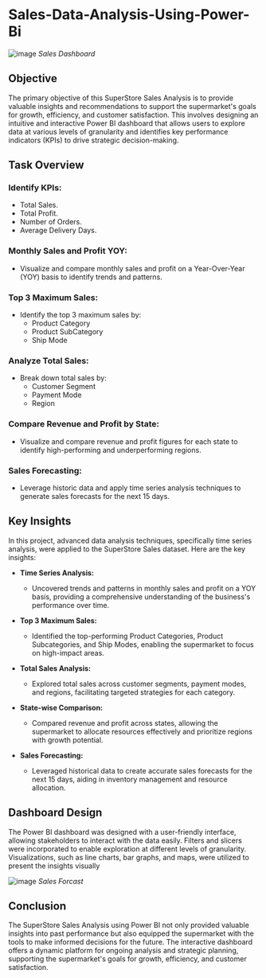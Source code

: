 # Sales-Data-Analysis-Using-Power-Bi
![image](https://github.com/user-attachments/assets/5787157c-ba70-4705-9fe0-781262532b6a)
*Sales Dashboard*
## Objective

The primary objective of this SuperStore Sales Analysis is to provide valuable insights and recommendations to support the supermarket's goals for growth, efficiency, and customer satisfaction. This involves designing an intuitive and interactive Power BI dashboard that allows users to explore data at various levels of granularity and identifies key performance indicators (KPIs) to drive strategic decision-making.

## Task Overview

### Identify KPIs:
- Total Sales.
- Total Profit.
- Number of Orders.
- Average Delivery Days.

### Monthly Sales and Profit YOY:
- Visualize and compare monthly sales and profit on a Year-Over-Year (YOY) basis to identify trends and patterns.

### Top 3 Maximum Sales:
- Identify the top 3 maximum sales by:
  - Product Category
  - Product SubCategory
  - Ship Mode

### Analyze Total Sales:
- Break down total sales by:
  - Customer Segment
  - Payment Mode
  - Region

### Compare Revenue and Profit by State:
- Visualize and compare revenue and profit figures for each state to identify high-performing and underperforming regions.

### Sales Forecasting:
- Leverage historic data and apply time series analysis techniques to generate sales forecasts for the next 15 days.

## Key Insights

In this project, advanced data analysis techniques, specifically time series analysis, were applied to the SuperStore Sales dataset. Here are the key insights:

- **Time Series Analysis:**
  - Uncovered trends and patterns in monthly sales and profit on a YOY basis, providing a comprehensive understanding of the business's performance over time.

- **Top 3 Maximum Sales:**
  - Identified the top-performing Product Categories, Product Subcategories, and Ship Modes, enabling the supermarket to focus on high-impact areas.

- **Total Sales Analysis:**
  - Explored total sales across customer segments, payment modes, and regions, facilitating targeted strategies for each category.

- **State-wise Comparison:**
  - Compared revenue and profit across states, allowing the supermarket to allocate resources effectively and prioritize regions with growth potential.

- **Sales Forecasting:**
  - Leveraged historical data to create accurate sales forecasts for the next 15 days, aiding in inventory management and resource allocation.

## Dashboard Design

The Power BI dashboard was designed with a user-friendly interface, allowing stakeholders to interact with the data easily. Filters and slicers were incorporated to enable exploration at different levels of granularity. Visualizations, such as line charts, bar graphs, and maps, were utilized to present the insights visually

![image](https://github.com/user-attachments/assets/0b7f473d-99f9-47cf-b6cc-9d8a993e8cbb)
*Sales Forcast*

## Conclusion

The SuperStore Sales Analysis using Power BI not only provided valuable insights into past performance but also equipped the supermarket with the tools to make informed decisions for the future. The interactive dashboard offers a dynamic platform for ongoing analysis and strategic planning, supporting the supermarket's goals for growth, efficiency, and customer satisfaction.
